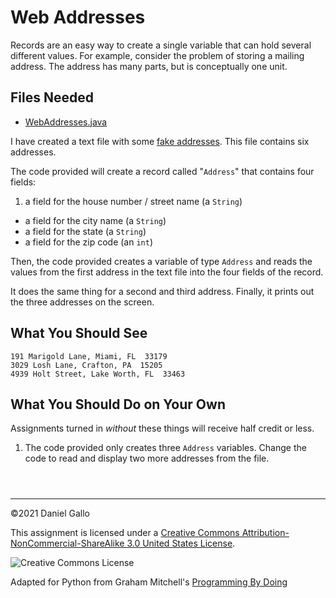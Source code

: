 # Web Addresses


Records are an easy way to create a single variable that
can hold several different values. For example, consider the problem
of storing a mailing address. The address has many parts, but is
conceptually one unit.


## Files Needed


* [WebAddresses.java](examples/WebAddresses.java)


I have created a text file with some [fake addresses](examples/fake-addresses.txt).
This file contains six addresses.


The code provided will create a record called "`Address`"
that contains four fields:


1. a field for the house number / street name (a `String`)
 - a field for the city name (a `String`)
 - a field for the state (a `String`)
 - a field for the zip code (an `int`)





Then, the code provided creates a variable of type `Address`
and reads the values from the first address in the text file into the four
fields of the record.


It does the same thing for a second and third address. Finally, it
prints out the three addresses on the screen.


What You Should See
-------------------



```
191 Marigold Lane, Miami, FL  33179
3029 Losh Lane, Crafton, PA  15205
4939 Holt Street, Lake Worth, FL  33463

```

What You Should Do on Your Own
------------------------------


Assignments turned in *without* these things will receive
half credit or less.


1. The code provided only creates three `Address`
 variables. Change the code to read and display two more addresses
 from the file.



```



```



---


©2021 Daniel Gallo


This assignment is licensed under a
[Creative Commons Attribution-NonCommercial-ShareAlike 3.0 United States License](https://creativecommons.org/licenses/by-nc-sa/3.0/us/deed.en_US).  

![Creative Commons License](images/by-nc-sa.png)





Adapted for Python from Graham Mitchell's [Programming By Doing](https://programmingbydoing.com/)